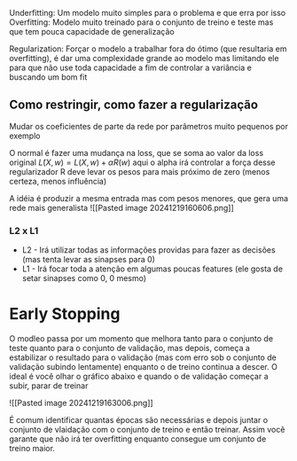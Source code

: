 Underfitting: Um modelo muito simples para o problema e que erra por isso
Overfitting: Modelo muito treinado para o conjunto de treino e teste mas que tem pouca capacidade de generalização

Regularization: Forçar o modelo a trabalhar fora do ótimo (que resultaria em overfitting), é dar uma complexidade grande ao modelo mas limitando ele para que não use toda capacidade a fim de controlar a variância e buscando um bom fit

## Como restringir, como fazer a regularização
Mudar os coeficientes de parte da rede por parâmetros muito pequenos por exemplo

O normal é fazer uma mudança na loss, que se soma ao valor da loss original
$L̃(X , w) = L(X , w) + α R(w)$  aqui o alpha irá controlar a força desse regularizador
R deve levar os pesos para mais próximo de zero (menos certeza, menos influência)

A idéia é produzir a mesma entrada mas com pesos menores, que gera uma rede mais generalista
![[Pasted image 20241219160606.png]]

### L2 x L1
- L2 - Irá utilizar todas as informações providas para fazer as decisões (mas tenta levar as sinapses para 0)
- L1 - Irá focar toda a atenção em algumas poucas features (ele gosta de setar sinapses como 0, 0 mesmo)

# Early Stopping
O modleo passa por um momento que melhora tanto para o conjunto de teste quanto para o conjunto de validação, mas depois, começa a estabilizar o resultado para o validação (mas com erro sob o conjunto de validação subindo lentamente) enquanto o de treino continua a descer.
O ideal é você olhar o gráfico abaixo e quando o de validação começar a subir, parar de treinar

![[Pasted image 20241219163006.png]]

É comum identificar quantas épocas são necessárias e depois juntar o conjunto de vlaidação com o conjunto de treino e então treinar. Assim você garante que não irá ter overfitting enquanto consegue um conjunto de treino maior.
